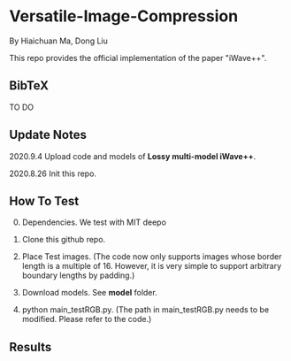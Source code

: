 # Versatile-Image-Compression
By Hiaichuan Ma, Dong Liu

This repo provides the official implementation of the paper "iWave++".

## **BibTeX**

TO DO

## **Update Notes**

2020.9.4  Upload code and models of **Lossy multi-model iWave++**.

2020.8.26 Init this repo.

## **How To Test**
0. Dependencies. We test with MIT deepo 

1. Clone this github repo.

2. Place Test images. (The code now only supports images whose border length is a multiple of 16. However, it is very simple to support arbitrary boundary lengths by padding.)

3. Download models. See **model** folder.

4. python main_testRGB.py. (The path in main_testRGB.py needs to be modified. Please refer to the code.)


## **Results**
